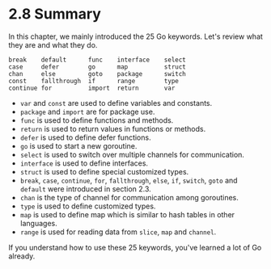 # 2.8 Summary

In this chapter, we mainly introduced the 25 Go keywords. Let's review what they are and what they do.

	break    default      func    interface    select
	case     defer        go      map          struct
	chan     else         goto    package      switch
	const    fallthrough  if      range        type
	continue for          import  return       var
	
- `var` and `const` are used to define variables and constants.
- `package` and `import` are for package use.
- `func` is used to define functions and methods.
- `return` is used to return values in functions or methods.
- `defer` is used to define defer functions.
- `go` is used to start a new goroutine.
- `select` is used to switch over multiple channels for communication.
- `interface` is used to define interfaces.
- `struct` is used to define special customized types.
- `break`, `case`, `continue`, `for`, `fallthrough`, `else`, `if`, `switch`, `goto` and `default` were introduced in section 2.3.
- `chan` is the type of channel for communication among goroutines.
- `type` is used to define customized types.
- `map` is used to define map which is similar to hash tables in other languages.
- `range` is used for reading data from `slice`, `map` and `channel`.

If you understand how to use these 25 keywords, you've learned a lot of Go already.
